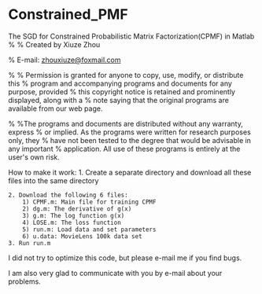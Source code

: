 # Constrained_PMF
The SGD for Constrained Probabilistic Matrix Factorization(CPMF) in Matlab 
%
% Created by Xiuze Zhou


% E-mail: zhouxiuze@foxmail.com

%
%
 Permission is granted for anyone to copy, use, modify, or distribute this 
% program and accompanying programs and documents  for any purpose, provided
% this copyright notice is retained and  prominently displayed, along with a 
% note saying that the original  programs are available from our web page.



%
%The programs and documents are distributed without any warranty,  express
% or implied. As the programs were written for research  purposes only, they 
% have not been tested to the degree that would  be advisable in any important
% application. All use of these programs is entirely at the user's own risk.



How to make it work:
    1. Create a separate directory and download all these files into the same directory

    2. Download the following 6 files:
    	1) CPMF.m: Main file for training CPMF
		2) dg.m: The derivative of g(x)
		3) g.m: The log function g(x)
		4) LOSE.m: The loss function
		5) run.m: Load data and set parameters
		6) u.data: MovieLens 100k data set
    3. Run run.m



I did not try to optimize this code, but please e-mail me if you find bugs.


I am also very glad to communicate with you by e-mail about your problems.
